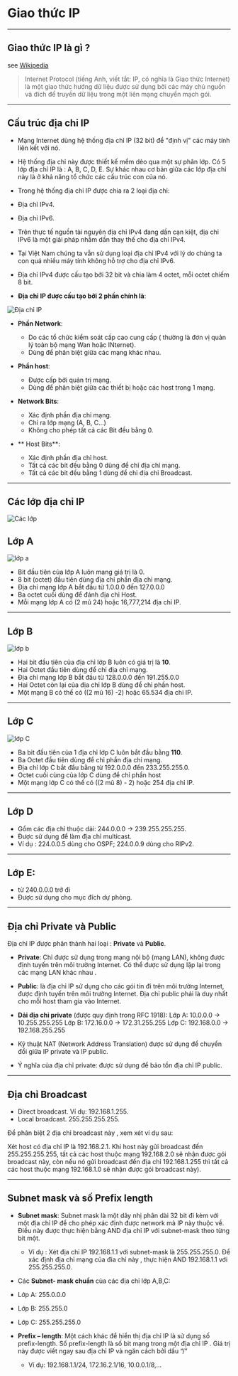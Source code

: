 # Giao thức IP

----
## Giao thức IP là gì ?
see [Wikipedia](https://vi.wikipedia.org/wiki/IP)

> Internet Protocol (tiếng Anh, viết tắt: IP, có nghĩa là Giao thức Internet) là một giao thức hướng dữ liệu được sử dụng bởi các máy chủ nguồn và đích để truyền dữ liệu trong một liên mạng chuyển mạch gói.

----
## Cấu trúc địa chỉ IP
- Mạng Internet  dùng hệ thống địa chỉ IP (32 bit) để "định vị" các máy tính liên kết với nó.

- Hệ thống địa chỉ này được thiết kế mềm dẻo qua một sự phân lớp. Có 5 lớp địa chỉ IP là : A, B, C, D, E. Sự khác nhau cơ bản giữa các lớp địa chỉ này là ở khả năng tổ chức các cấu trúc con của nó. 

- Trong hệ thống địa chỉ IP được chia ra 2 loại địa chỉ:
 - Địa chỉ IPv4.
 - Địa chỉ IPv6.

- Trên thực tế nguồn tài nguyên địa chỉ IPv4 đang dần cạn kiệt, địa chỉ IPv6 là một giải pháp nhằm dần thay thế cho địa chỉ IPv4.

- Tại Việt Nam chúng ta vẫn sử dụng loại địa chỉ IPv4 với lý do chúng ta con quá nhiều máy tính không hỗ trợ cho địa chỉ IPv6.

- Địa chỉ IPv4 được cấu tạo bởi 32 bit và chia làm 4 octet, mỗi octet chiếm 8 bit.

- **Địa chỉ IP được cấu tạo bởi 2 phần chính là**:

![Địa chỉ IP](https://i.imgur.com/C2OHIIS.png)  

 - **Phần Network**: 
    - Do các tổ chức kiểm soát cấp cao cung cấp ( thường là đơn vị quản lý toàn bộ mạng Wan hoặc INternet).
    - Dùng để phân biệt giữa các mạng khác nhau.

 - **Phần host**:
    - Được cấp bởi quản trị mạng.
    - Dùng để phân biệt giữa các thiết bị hoặc các host trong 1 mạng.  

 - **Network Bits**:
   - Xác định phần địa chỉ mạng.
   - Chỉ ra lớp mạng (A, B, C...)
   - Không cho phép tất cả các Bit đều bằng 0.

 - ** Host Bits**:
   - Xác định phần địa chỉ host.
   - Tất cả các bit đều bằng 0 dùng để chỉ địa chỉ mạng.
   - Tất cả các bit đều bằng 1 dùng để chỉ địa chỉ Broadcast.




----
## Các lớp địa chỉ IP
![Các lớp](https://image.slidesharecdn.com/network-1206754309287969-2-130903092039-/95/network-12067543092879692-37-638.jpg?cb=1378200219)

## Lớp A

![lớp a](http://www.adminvietnam.org/wp-content/uploads/2016/10/class-A.png)

- Bit đầu tiên của lớp A luôn mang giá trị là 0.
- 8 bit (octet) đầu tiên dùng địa chỉ phần địa chỉ mạng.
- Địa chỉ mạng lớp A bắt đầu từ 1.0.0.0 đến 127.0.0.0
- Ba octet cuối dùng để đánh địa chỉ Host.
- Mỗi mạng lớp A có (2 mũ 24) hoặc 16,777,214 địa chỉ IP.

----

## Lớp B

![lớp b](https://adminvietnam.org/wp-content/uploads/2016/10/classB-696x120.png)

- Hai bit đầu tiên của địa chỉ lớp B luôn có giá trị là **10**.
- Hai Octet đầu tiên dùng để chỉ địa chỉ mạng.
- Địa chỉ mạng lớp B bắt đầu từ 128.0.0.0 đến 191.255.0.0
- Hai Octet còn lại của địa chỉ lớp B dùng để chỉ phần host.
- Một mạng B có thể có ((2 mũ 16) -2) hoặc 65.534 địa chỉ IP.

----

## Lớp C

![lớp C](https://adminvietnam.org/wp-content/uploads/2016/10/classC-696x122.png)

- Ba bit đầu tiên của 1 địa chỉ lớp C luôn bắt đầu bằng **110**.
- Ba Octet đầu tiên dùng để chỉ phần địa chỉ mạng.
- Địa chỉ lớp C bắt đầu bằng từ 192.0.0.0 đến 233.255.255.0.
- Octet cuối cùng của lớp C dùng để chỉ phần host
- Một mạng lớp C có thể có ((2 mũ 8) - 2) hoặc 254 địa chỉ IP.

---

## Lớp D

- Gồm các địa chỉ thuộc dải: 244.0.0.0 -> 239.255.255.255.
- Được sử dụng để làm địa chỉ multicast.
- Ví dụ : 224.0.0.5 dùng cho OSPF; 224.0.0.9 dùng cho RIPv2.

---

## Lớp E:

- từ 240.0.0.0 trở đi
- Được sử dụng cho mục đích dự phòng.

---

## Địa chỉ Private và Public

Địa chỉ IP được phân thành hai loại : **Private** và **Public**.

- **Private**: Chỉ được sử dụng trong mạng nội bộ (mạng LAN), không được định tuyến trên môi trường Internet. Có thể được sử dụng lặp lại trong các mạng LAN khác nhau .

- **Public**: là địa chỉ IP sử dụng cho các gói tin đi trên môi trường Internet, được định tuyến trên môi trường Internet. Địa chỉ public phải là duy nhất cho mỗi host tham gia vào Internet.
- **Dải địa chỉ private** (được quy định trong RFC 1918):
Lớp A:         10.0.0.0 -> 10.255.255.255
Lớp B:          172.16.0.0 -> 172.31.255.255
Lớp C:          192.168.0.0 -> 192.168.255.255

- Kỹ thuật NAT (Network Address Translation) được sử dụng để chuyển đổi giữa IP private và IP public.
- Ý nghĩa của địa chỉ private: được sử dụng để bảo tồn địa chỉ IP public.

---

## Địa chỉ  Broadcast

- Direct broadcast. Ví dụ: 192.168.1.255.
- Local broadcast. 255.255.255.255.

Để phân biệt 2 địa chỉ broadcast này , xem xét ví dụ sau:

Xét host có địa chỉ IP là 192.168.2.1. Khi host này gửi broadcast đến 255.255.255.255, tất cả các host thuộc mạng 192.168.2.0 sẽ nhận được gói broadcast này, còn nếu nó gửi broadcast đến địa chỉ 192.168.1.255 thì tất cả các host thuộc mạng 192.168.1.0 sẽ nhận được gói broadcast này).

---

## Subnet mask và số Prefix length
- **Subnet mask**: Subnet mask là một dãy nhị phân dài 32 bit đi kèm với một địa chỉ IP để cho phép xác định được network mà IP này thuộc về. Điều này được thực hiện bằng AND địa chỉ IP với subnet-mask theo từng bit một.
  - Ví dụ : Xét địa chỉ IP 192.168.1.1 với subnet-mask là 255.255.255.0. Để xác định địa chỉ mạng của đia chỉ này , thực hiện AND 192.168.1.1 với 255.255.255.0.

- Các **Subnet- mask chuẩn** của các địa chỉ lớp A,B,C:
 - Lớp A:          255.0.0.0
 - Lớp B:          255.255.0
 - Lớp C:          255.255.255.0
- **Prefix – length**: Một cách khác để hiển thị địa chỉ IP là sử dụng số prefix-length. Số prefix-length là số bit mạng trong một địa chỉ IP . Giá trị này được viết ngay sau địa chỉ IP và ngăn cách bởi dấu “/”
  - Ví dụ: 192.168.1.1/24, 172.16.2.1/16, 10.0.0.1/8,…
